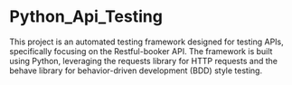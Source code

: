 # Python_Api_Testing
 This project is an automated testing framework designed for testing APIs, specifically focusing on the Restful-booker API. The framework is built using Python, leveraging the requests library for HTTP requests and the behave library for behavior-driven development (BDD) style testing. 
